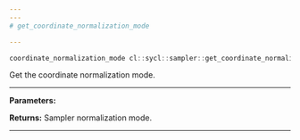 ```yaml
---
---
# get_coordinate_normalization_mode

---
```


```cpp
coordinate_normalization_mode cl::sycl::sampler::get_coordinate_normalization_mode() const
```


Get the coordinate normalization mode. 


---
**Parameters:**

**Returns:** Sampler normalization mode. 

---
